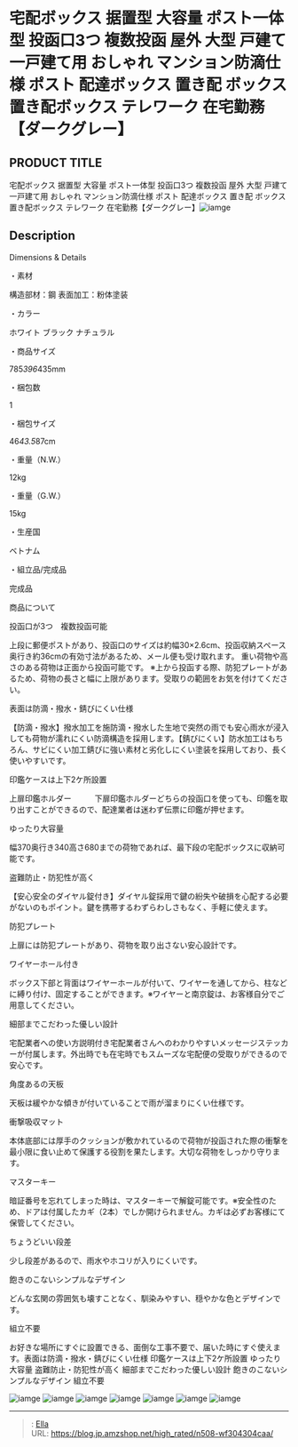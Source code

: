 # 宅配ボックス 据置型 大容量 ポスト一体型 投函口3つ 複数投函 屋外 大型 戸建て一戸建て用 おしゃれ マンション防滴仕様 ポスト 配達ボックス 置き配 ボックス 置き配ボックス テレワーク 在宅勤務【ダークグレー】


## PRODUCT TITLE 

宅配ボックス 据置型 大容量 ポスト一体型 投函口3つ 複数投函 屋外 大型 戸建て一戸建て用 おしゃれ マンション防滴仕様 ポスト 配達ボックス 置き配 ボックス 置き配ボックス テレワーク 在宅勤務【ダークグレー】![iamge](https://b2bfiles1.gigab2b.cn/image/wkseller/304/20230724_f803c6bb4c65d04f716c36a1bdfcddfc.png)

## Description

Dimensions &amp; Details





・素材

構造部材：鋼 表面加工：粉体塗装



・カラー

ホワイト ブラック ナチュラル



・商品サイズ

785*396*435mm



・梱包数

1



・梱包サイズ

46*43.5*87cm



・重量（N.W.）

12kg



・重量（G.W.）

15kg



・生産国

ベトナム



・組立品/完成品

完成品






商品について





投函口が3つ　複数投函可能

上段に郵便ポストがあり、投函口のサイズは約幅30×2.6cm、投函収納スペース奥行き約36cmの有効寸法があるため、メール便も受け取れます。 重い荷物や高さのある荷物は正面から投函可能です。 ※上から投函する際、防犯プレートがあるため、荷物の長さと幅に上限があります。受取りの範囲をお気を付けてください。



表面は防滴・撥水・錆びにくい仕様

【防滴・撥水】撥水加工を施防滴・撥水した生地で突然の雨でも安心雨水が浸入しても荷物が濡れにくい防滴構造を採用します。【錆びにくい】防水加工はもちろん、サビにくい加工錆びに強い素材と劣化しにくい塗装を採用しており、長く使いやすいです。



印鑑ケースは上下2ケ所設置

上扉印鑑ホルダー　　　下扉印鑑ホルダーどちらの投函口を使っても、印鑑を取り出すことができるので、配達業者は迷わず伝票に印鑑が押せます。



ゆったり大容量

幅370奥行き340高さ680までの荷物であれば、最下段の宅配ボックスに収納可能です。



盗難防止・防犯性が高く

【安心安全のダイヤル錠付き】ダイヤル錠採用で鍵の紛失や破損を心配する必要がないのもポイント。鍵を携帯するわずらわしさもなく、手軽に使えます。



防犯プレート

上扉には防犯プレートがあり、荷物を取り出さない安心設計です。



ワイヤーホール付き

ボックス下部と背面はワイヤーホールが付いて、ワイヤーを通してから、柱などに縛り付け、固定することができます。※ワイヤーと南京錠は、お客様自分でご用意してください。



細部までこだわった優しい設計

宅配業者への使い方説明付き宅配業者さんへのわかりやすいメッセージステッカーが付属します。外出時でも在宅時でもスムーズな宅配便の受取りができるので安心です。



角度あるの天板

天板は緩やかな傾きが付いていることで雨が溜まりにくい仕様です。



衝撃吸収マット

本体底部には厚手のクッションが敷かれているので荷物が投函された際の衝撃を最小限に食い止めて保護する役割を果たします。大切な荷物をしっかり守ります。



マスターキー

暗証番号を忘れてしまった時は、マスターキーで解錠可能です。※安全性のため、ドアは付属したカギ（2本）でしか開けられません。カギは必ずお客様にて保管してください。



ちょうどいい段差

少し段差があるので、雨水やホコリが入りにくいです。



飽きのこないシンプルなデザイン

どんな玄関の雰囲気も壊すことなく、馴染みやすい、穏やかな色とデザインです。



組立不要

お好きな場所にすぐに設置できる、面倒な工事不要で、届いた時にすぐ使えます。表面は防滴・撥水・錆びにくい仕様
印鑑ケースは上下2ケ所設置
ゆったり大容量
盗難防止・防犯性が高く
細部までこだわった優しい設計
飽きのこないシンプルなデザイン
組立不要



![iamge](https://b2bfiles1.gigab2b.cn/image/wkseller/304/20230724_5cecaa55f1da651701281e98edb90329.png)
![iamge](https://b2bfiles1.gigab2b.cn/image/wkseller/304/20230724_61f1b1a7cc6c22815ee8a27010e98348.png)
![iamge](https://b2bfiles1.gigab2b.cn/image/wkseller/304/20230724_977f1b2483773533006141f1d3949296.png)
![iamge](https://b2bfiles1.gigab2b.cn/image/wkseller/304/20230724_287deba4d1a43b119478d370ad98fc87.jpg)
![iamge](https://b2bfiles1.gigab2b.cn/image/wkseller/304/20230724_4d934018bed5e4d36002936bcb7c8fa0.jpg)
![iamge](https://b2bfiles1.gigab2b.cn/image/wkseller/304/20230724_4737308fb16757d408db328b3cec2307.jpg)
![iamge](https://b2bfiles1.gigab2b.cn/image/wkseller/304/20230724_d4ef260ecf02d1b2d243fd4a097fc59e.jpg)


---

> : [Ella](https://blog.jp.amzshop.net/)  
> URL: https://blog.jp.amzshop.net/high_rated/n508-wf304304caa/  

